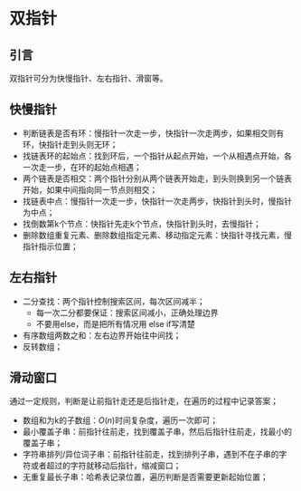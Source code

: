 # 双指针

## 引言

双指针可分为快慢指针、左右指针、滑窗等。

## **快慢指针**

* 判断链表是否有环：慢指针一次走一步，快指针一次走两步，如果相交则有环，快指针走到头则无环；
* 找链表环的起始点：找到环后，一个指针从起点开始，一个从相遇点开始，各一次走一步，在环的起始点相遇；
* 两个链表是否相交：两个指针分别从两个链表开始走，到头则换到另一个链表开始，如果中间指向同一节点则相交；
* 找链表中点：慢指针一次走一步，快指针一次走两步，快指针到头时，慢指针为中点；
* 找倒数第k个节点：快指针先走k个节点，快指针到头时，去慢指针；
* 删除数组重复元素、删除数组指定元素、移动指定元素：快指针寻找元素，慢指针指示位置；

## **左右指针**

* 二分查找：两个指针控制搜索区间，每次区间减半；
  * 每一次二分都要保证：搜索区间减小，正确处理边界
  * 不要用else，而是把所有情况用 else if写清楚
* 有序数组两数之和：左右边界开始往中间找；
* 反转数组；

## **滑动窗口**&#x20;

通过一定规则，判断是让前指针走还是后指针走，在遍历的过程中记录答案；

* 数组和为k的子数组：$O(n)$时间复杂度，遍历一次即可；
* 最小覆盖子串：前指针往前走，找到覆盖子串，然后后指针往前走，找最小的覆盖子串；
* 字符串排列/异位词子串：前指针往前走，找到排列子串，遇到不在子串的字符或者超过的字符就移动后指针，缩减窗口；
* 无重复最长子串：哈希表记录位置，遍历判断是否需要更新起始位置；
